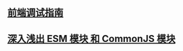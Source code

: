 #

## [前端调试指南](https://zhuanlan.zhihu.com/p/361948417)

## [深入浅出 ESM 模块 和 CommonJS 模块](https://wangyulue.com/2022/02/%E6%B7%B1%E5%85%A5%E6%B5%85%E5%87%BA-esm-%E6%A8%A1%E5%9D%97-%E5%92%8C-commonjs-%E6%A8%A1%E5%9D%97/)
